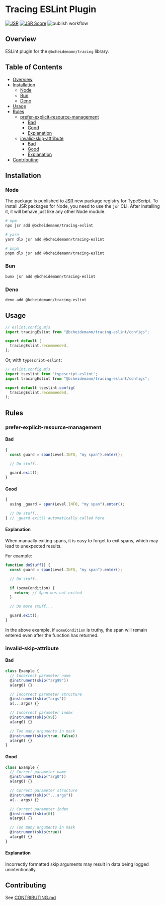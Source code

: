 <!-- omit in toc -->
# Tracing ESLint Plugin

[![JSR](https://jsr.io/badges/@bcheidemann/tracing-eslint)](https://jsr.io/@bcheidemann/tracing-eslint)
[![JSR Score](https://jsr.io/badges/@bcheidemann/tracing-eslint/score)](https://jsr.io/@bcheidemann/tracing-eslint)
![publish workflow](https://github.com/bcheidemann/tracing-eslint/actions/workflows/publish.yml/badge.svg)

## Overview

ESLint plugin for the `@bcheidemann/tracing` library.

<!-- omit in toc -->
## Table of Contents

- [Overview](#overview)
- [Installation](#installation)
  - [Node](#node)
  - [Bun](#bun)
  - [Deno](#deno)
- [Usage](#usage)
- [Rules](#rules)
  - [prefer-explicit-resource-management](#prefer-explicit-resource-management)
    - [Bad](#bad)
    - [Good](#good)
    - [Explanation](#explanation)
  - [invalid-skip-attribute](#invalid-skip-attribute)
    - [Bad](#bad-1)
    - [Good](#good-1)
    - [Explanation](#explanation-1)
- [Contributing](#contributing)

## Installation

### Node

The package is published to [JSR](https://jsr.io/@bcheidemann/tracing-eslint)
new package registry for TypeScript. To install JSR packages for Node, you need
to use the `jsr` CLI. After installing it, it will behave just like any other
Node module.

```sh
# npm
npx jsr add @bcheidemann/tracing-eslint
```

```sh
# yarn
yarn dlx jsr add @bcheidemann/tracing-eslint
```

```sh
# pnpm
pnpm dlx jsr add @bcheidemann/tracing-eslint
```

### Bun

```sh
bunx jsr add @bcheidemann/tracing-eslint
```

### Deno

```sh
deno add @bcheidemann/tracing-eslint
```

## Usage

```js
// eslint.config.mjs
import tracingEslint from "@bcheidemann/tracing-eslint/configs";

export default [
  tracingEslint.recommended,
];
```

Or, with `typescript-eslint`:

```ts
// eslint.config.mjs
import tseslint from 'typescript-eslint';
import tracingEslint from "@bcheidemann/tracing-eslint/configs";

export default tseslint.config(
  tracingEslint.recommended,
);
```

## Rules

### prefer-explicit-resource-management

#### Bad

```ts
{
  const guard = span(Level.INFO, "my span").enter();

  // Do stuff...

  guard.exit();
}
```

#### Good

```ts
{
  using _guard = span(Level.INFO, "my span").enter();

  // Do stuff...
} // _guard.exit() automatically called here
```

#### Explanation

When manually exiting spans, it is easy to forget to exit spans, which may lead
to unexpected results.

For example:

```ts
function doStuff() {
  const guard = span(Level.INFO, "my span").enter();

  // Do stuff...

  if (someCondition) {
    return; // Span was not exited
  }

  // Do more stuff...

  guard.exit();
}
```

In the above example, if `someCondition` is truthy, the span will remain entered
even after the function has returned.

### invalid-skip-attribute

#### Bad

```ts
class Example {
  // Incorrect parameter name
  @instrument(skip("arg99"))
  a(arg0) {}

  // Incorrect parameter structure
  @instrument(skip("args"))
  a(...args) {}

  // Incorrect parameter index
  @instrument(skip(99))
  a(arg0) {}

  // Too many arguments in mask
  @instrument(skip(true, false))
  a(arg0) {}
}
```

#### Good

```ts
class Example {
  // Correct parameter name
  @instrument(skip("arg0"))
  a(arg0) {}

  // Correct parameter structure
  @instrument(skip("...args"))
  a(...args) {}

  // Correct parameter index
  @instrument(skip(0))
  a(arg0) {}

  // Too many arguments in mask
  @instrument(skip(true))
  a(arg0) {}
}
```

#### Explanation

Incorrectly formatted skip arguments may result in data being logged unintentionally.

## Contributing

See [CONTRIBUTING.md](https://github.com/bcheidemann/tracing-eslint/blob/master/CONTRIBUTING.md)
